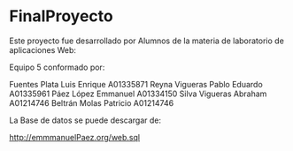 FinalProyecto
==============

Este proyecto fue desarrollado por Alumnos de la materia de laboratorio de aplicaciones Web:

Equipo 5 conformado por:

Fuentes Plata Luis Enrique 		 A01335871
Reyna Vigueras Pablo Eduardo 	A01335961
Páez López Emmanuel 			       A01334150
Silva Vigueras Abraham 			    A01214746
Beltrán Molas Patricio 			    A01214746

La Base de datos se puede descargar de:

http://emmmanuelPaez.org/web.sql





